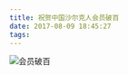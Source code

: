 ```yaml
---
title: 祝贺中国沙尔克人会员破百
date: 2017-08-09 18:45:27
tags:
---
```


![会员破百](http://otsd27d1a.bkt.clouddn.com/%E4%BC%9A%E5%91%98%E7%A0%B4%E7%99%BE0809-2.jpg)
